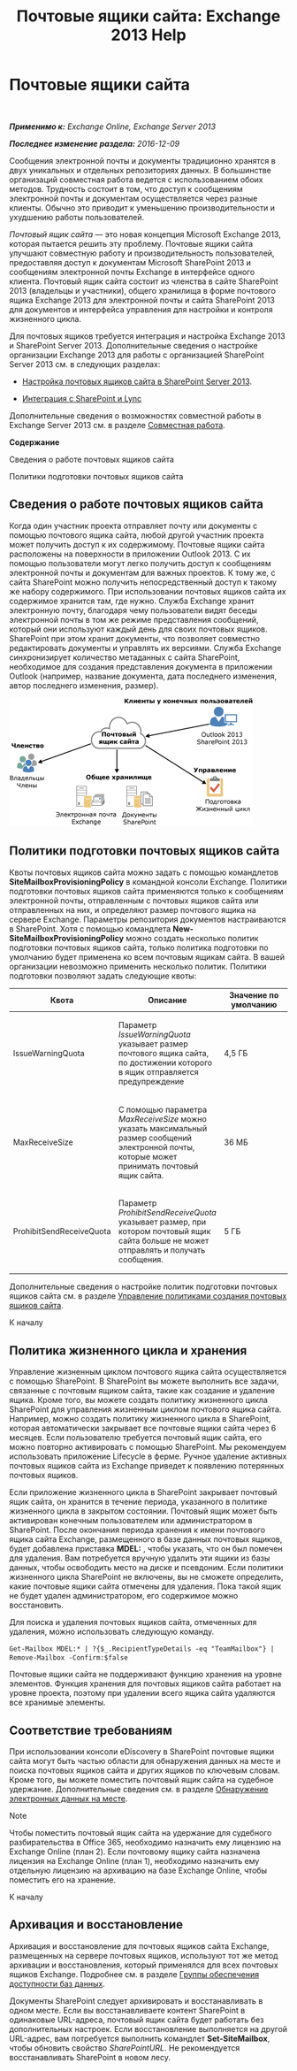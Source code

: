 ﻿---
title: 'Почтовые ящики сайта: Exchange 2013 Help'
TOCTitle: Почтовые ящики сайта
ms:assetid: 2c4393f4-d274-4e6c-bd09-9577e68c5a33
ms:mtpsurl: https://technet.microsoft.com/ru-ru/library/JJ150499(v=EXCHG.150)
ms:contentKeyID: 50487728
ms.date: 04/30/2018
mtps_version: v=EXCHG.150
ms.translationtype: HT
---

# Почтовые ящики сайта

 

_**Применимо к:** Exchange Online, Exchange Server 2013_

_**Последнее изменение раздела:** 2016-12-09_

Сообщения электронной почты и документы традиционно хранятся в двух уникальных и отдельных репозиториях данных. В большинстве организаций совместная работа ведется с использованием обоих методов. Трудность состоит в том, что доступ к сообщениям электронной почты и документам осуществляется через разные клиенты. Обычно это приводит к уменьшению производительности и ухудшению работы пользователей.

*Почтовый ящик сайта* — это новая концепция Microsoft Exchange 2013, которая пытается решить эту проблему. Почтовые ящики сайта улучшают совместную работу и производительность пользователей, предоставляя доступ к документам Microsoft SharePoint 2013 и сообщениям электронной почты Exchange в интерфейсе одного клиента. Почтовый ящик сайта состоит из членства в сайте SharePoint 2013 (владельцы и участники), общего хранилища в форме почтового ящика Exchange 2013 для электронной почты и сайта SharePoint 2013 для документов и интерфейса управления для настройки и контроля жизненного цикла.

Для почтовых ящиков требуется интеграция и настройка Exchange 2013 и SharePoint Server 2013. Дополнительные сведения о настройке организации Exchange 2013 для работы с организацией SharePoint Server 2013 см. в следующих разделах:

  - [Настройка почтовых ящиков сайта в SharePoint Server 2013](https://go.microsoft.com/fwlink/p/?linkid=258264).

  - [Интеграция с SharePoint и Lync](integration-with-sharepoint-and-lync-exchange-2013-help.md)

Дополнительные сведения о возможностях совместной работы в Exchange Server 2013 см. в разделе [Совместная работа](collaboration-exchange-2013-help.md).

**Содержание**

Сведения о работе почтовых ящиков сайта

Политики подготовки почтовых ящиков сайта

## Сведения о работе почтовых ящиков сайта

Когда один участник проекта отправляет почту или документы с помощью почтового ящика сайта, любой другой участник проекта может получить доступ к их содержимому. Почтовые ящики сайта расположены на поверхности в приложении Outlook 2013. С их помощью пользователи могут легко получить доступ к сообщениям электронной почты и документам для важных проектов. К тому же, с сайта SharePoint можно получить непосредственный доступ к такому же набору содержимого. При использовании почтовых ящиков сайта их содержимое хранится там, где нужно. Служба Exchange хранит электронную почту, благодаря чему пользователи видят беседы электронной почты в том же режиме представления сообщений, который они используют каждый день для своих почтовых ящиков. SharePoint при этом хранит документы, что позволяет совместно редактировать документы и управлять их версиями. Служба Exchange синхронизирует количество метаданных с сайта SharePoint, необходимое для создания представления документа в приложении Outlook (например, название документа, дата последнего изменения, автор последнего изменения, размер).

![Схема использования и хранения почтовых ящиков сайта](images/JJ150499.b98be571-d2e0-4ebd-9fe2-440a14e91e35(EXCHG.150).gif "Схема использования и хранения почтовых ящиков сайта")

## Политики подготовки почтовых ящиков сайта

Квоты почтовых ящиков сайта можно задать с помощью командлетов **SiteMailboxProvisioningPolicy** в командной консоли Exchange. Политики подготовки почтовых ящиков сайта применяются только к сообщениям электронной почты, отправленным с почтовых ящиков сайта или отправленных на них, и определяют размер почтового ящика на сервере Exchange. Параметры репозитория документов настраиваются в SharePoint. Хотя с помощью командлета **New-SiteMailboxProvisioningPolicy** можно создать несколько политик подготовки почтовых ящиков сайта, только политика подготовки по умолчанию будет применена ко всем почтовым ящикам сайта. В вашей организации невозможно применить несколько политик. Политики подготовки позволяют задать следующие квоты:


<table>
<colgroup>
<col style="width: 33%" />
<col style="width: 33%" />
<col style="width: 33%" />
</colgroup>
<thead>
<tr class="header">
<th>Квота</th>
<th>Описание</th>
<th>Значение по умолчанию</th>
</tr>
</thead>
<tbody>
<tr class="odd">
<td><p>IssueWarningQuota</p></td>
<td><p>Параметр <em>IssueWarningQuota</em> указывает размер почтового ящика сайта, по достижении которого в ящик отправляется предупреждение</p></td>
<td><p>4,5 ГБ</p></td>
</tr>
<tr class="even">
<td><p>MaxReceiveSize</p></td>
<td><p>С помощью параметра <em>MaxReceiveSize</em> можно указать максимальный размер сообщений электронной почты, которые может принимать почтовый ящик сайта.</p></td>
<td><p>36 МБ</p></td>
</tr>
<tr class="odd">
<td><p>ProhibitSendReceiveQuota</p></td>
<td><p>Параметр <em>ProhibitSendReceiveQuota</em> указывает размер, при котором почтовый ящик сайта больше не может отправлять и получать сообщения.</p></td>
<td><p>5 ГБ</p></td>
</tr>
</tbody>
</table>


Дополнительные сведения о настройке политик подготовки почтовых ящиков сайта см. в разделе [Управление политиками создания почтовых ящиков сайта](manage-site-mailbox-provisioning-policies-exchange-2013-help.md).

К началу

## Политика жизненного цикла и хранения

Управление жизненным циклом почтового ящика сайта осуществляется с помощью SharePoint. В SharePoint вы можете выполнить все задачи, связанные с почтовым ящиком сайта, такие как создание и удаление ящика. Кроме того, вы можете создать политику жизненного цикла SharePoint для управления жизненным циклом почтового ящика сайта. Например, можно создать политику жизненного цикла в SharePoint, которая автоматически закрывает все почтовые ящики сайта через 6 месяцев. Если пользователю требуется почтовый ящик сайта, его можно повторно активировать с помощью SharePoint. Мы рекомендуем использовать приложение Lifecycle в ферме. Ручное удаление активных почтовых ящиков сайта из Exchange приведет к появлению потерянных почтовых ящиков.

Если приложение жизненного цикла в SharePoint закрывает почтовый ящик сайта, он хранится в течение периода, указанного в политике жизненного цикла в закрытом состоянии. Почтовый ящик может быть активирован конечным пользователем или администратором в SharePoint. После окончания периода хранения к имени почтового ящика сайта Exchange, размещенного в базе данных почтовых ящиков, будет добавлена приставка **MDEL:** , чтобы указать, что он был помечен для удаления. Вам потребуется вручную удалить эти ящики из базы данных, чтобы освободить место на диске и псевдоним. Если политики жизненного цикла SharePoint не включены, вы не сможете определить, какие почтовые ящики сайта отмечены для удаления. Пока такой ящик не будет удален администратором, его содержимое можно восстановить.

Для поиска и удаления почтовых ящиков сайта, отмеченных для удаления, можно использовать следующую команду.

    Get-Mailbox MDEL:* | ?{$_.RecipientTypeDetails -eq "TeamMailbox"} | Remove-Mailbox -Confirm:$false

Почтовые ящики сайта не поддерживают функцию хранения на уровне элементов. Функция хранения для почтовых ящиков сайта работает на уровне проекта, поэтому при удалении всего ящика сайта удаляются все хранимые элементы.

## Соответствие требованиям

При использовании консоли eDiscovery в SharePoint почтовые ящики сайта могут быть частью области для обнаружения данных на месте и поиска почтовых ящиков сайта и других ящиков по ключевым словам. Кроме того, вы можете поместить почтовый ящик сайта на судебное удержание. Дополнительные сведения см. в разделе [Обнаружение электронных данных на месте](in-place-ediscovery-exchange-2013-help.md).

> [!NOTE]  
> Чтобы поместить почтовый ящик сайта на удержание для судебного разбирательства в Office 365, необходимо назначить ему лицензию на Exchange Online (план 2). Если почтовому ящику сайта назначена лицензия на Exchange Online (план 1), необходимо назначить ему отдельную лицензию на архивацию на базе Exchange Online, чтобы поместить его на хранение.


К началу

## Архивация и восстановление

Архивация и восстановление для почтовых ящиков сайта Exchange, размещенных на сервере почтовых ящиков, используют тот же метод архивации и восстановления, который применялся для всех почтовых ящиков Exchange. Подробнее см. в разделе [Группы обеспечения доступности баз данных](database-availability-groups-dags-exchange-2013-help.md).

Документы SharePoint следует архивировать и восстанавливать в одном месте. Если вы восстанавливаете контент SharePoint в одинаковые URL-адреса, почтовый ящик сайта будет работать без дополнительных настроек. Если восстановление выполняется на другой URL-адрес, вам потребуется выполнить командлет **Set-SiteMailbox**, чтобы обновить свойство *SharePointURL*. Не рекомендуется восстанавливать SharePoint в новом лесу.

